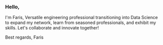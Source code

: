 ### Hello,

I'm Faris, Versatile engineering professional transitioning into Data Science to expand my network, learn from seasoned professionals, and exhibit my skills. Let's collaborate and innovate together!

Best regards,
Faris
